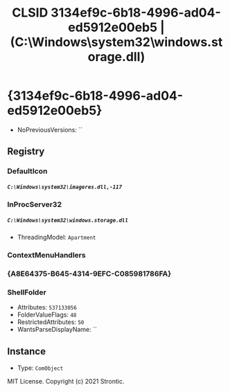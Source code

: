 ﻿---
title: "CLSID 3134ef9c-6b18-4996-ad04-ed5912e00eb5 | (C:\\Windows\\system32\\windows.storage.dll)"
excerpt: What is COM-Object CLSID 3134ef9c-6b18-4996-ad04-ed5912e00eb5?
---

# {3134ef9c-6b18-4996-ad04-ed5912e00eb5}

* NoPreviousVersions: ``

## Registry


### DefaultIcon

##### `C:\Windows\system32\imageres.dll,-117`

### InProcServer32

##### `C:\Windows\system32\windows.storage.dll`
* ThreadingModel: `Apartment`

### ContextMenuHandlers


### {A8E64375-B645-4314-9EFC-C085981786FA}


### ShellFolder

* Attributes: `537133056`
* FolderValueFlags: `48`
* RestrictedAttributes: `50`
* WantsParseDisplayName: ``

## Instance

* Type: `ComObject`

MIT License. Copyright (c) 2021 Strontic.


